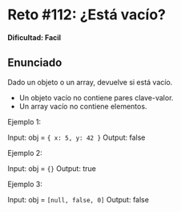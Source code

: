 # Reto #112: ¿Está vacío?

#### Dificultad: Facil

## Enunciado

Dado un objeto o un array, devuelve si está vacío.

- Un objeto vacío no contiene pares clave-valor.
- Un array vacío no contiene elementos.

Ejemplo 1:

Input: obj = `{ x: 5, y: 42 }`
Output: false

Ejemplo 2:

Input: obj = `{}`
Output: true

Ejemplo 3:

Input: obj = `[null, false, 0]`
Output: false
